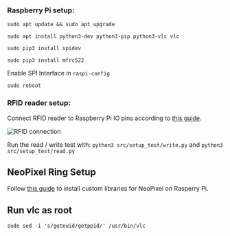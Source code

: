 ### Raspberry Pi setup:

`sudo apt update && sudo apt upgrade`

`sudo apt install python3-dev python3-pip python3-vlc vlc`

`sudo pip3 install spidev`

`sudo pip3 install mfrc522`

Enable SPI Interface in `raspi-config`

`sudo reboot`


### RFID reader setup:

Connect RFID reader to Raspberry Pi IO pins according to [this guide](https://pimylifeup.com/raspberry-pi-rfid-rc522/).

![RFID connection](https://cdn-images-1.medium.com/v2/resize:fit:1600/1*V7jGDYS_9IL1r24QZyzj6g.jpeg)

Run the read / write test with:
`python3 src/setup_test/write.py` and `python3 src/setup_test/read.py`


## NeoPixel Ring Setup

Follow [this guide](https://cdn-learn.adafruit.com/downloads/pdf/neopixels-on-raspberry-pi.pdf) to install custom libraries for NeoPixel on Rasperry Pi.


## Run vlc as root


`sudo sed -i 's/geteuid/getppid/' /usr/bin/vlc`